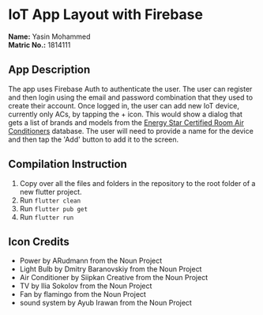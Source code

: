 # IoT App Layout with Firebase

**Name:** Yasin Mohammed  
**Matric No.:** 1814111

## App Description

The app uses Firebase Auth to authenticate the user. The user can register and then login using the email and password combination that they used to create their account. Once logged in, the user can add new IoT device, currently only ACs, by tapping the + icon. This would show a dialog that gets a list of brands and models from the [Energy Star Certified Room Air Conditioners](https://data.energystar.gov/Active-Specifications/ENERGY-STAR-Certified-Room-Air-Conditioners/rg68-9xmm) database. The user will need to provide a name for the device and then tap the 'Add' button to add it to the screen.

## Compilation Instruction

1. Copy over all the files and folders in the repository to the root folder of a new flutter project.
2. Run `flutter clean`
3. Run `flutter pub get`
4. Run `flutter run`

## Icon Credits

- Power by ARudmann from the Noun Project
- Light Bulb by Dmitry Baranovskiy from the Noun Project
- Air Conditioner by Siipkan Creative from the Noun Project
- TV by Ilia Sokolov from the Noun Project
- Fan by flamingo from the Noun Project
- sound system by Ayub Irawan from the Noun Project